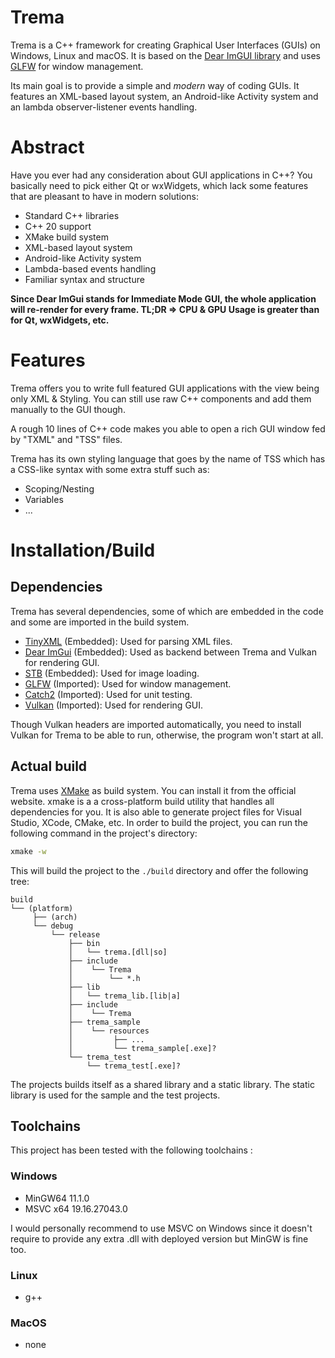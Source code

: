 # Trema
Trema is a C++ framework for creating Graphical User Interfaces (GUIs) on Windows, Linux and macOS. It is based on the [Dear ImGUI library](https://github.com/ocornut/imgui) and uses [GLFW](https://www.glfw.org/) for window management.

Its main goal is to provide a simple and *modern* way of coding GUIs. It features an XML-based layout system, an Android-like Activity system and an lambda observer-listener events handling.

# Abstract
Have you ever had any consideration about GUI applications in C++? 
You basically need to pick either Qt or wxWidgets, which lack some features that are pleasant to have in modern solutions:
- Standard C++ libraries
- C++ 20 support
- XMake build system
- XML-based layout system
- Android-like Activity system
- Lambda-based events handling
- Familiar syntax and structure

**Since Dear ImGui stands for Immediate Mode GUI, the whole application will re-render for every frame. TL;DR => CPU & GPU Usage is greater than for Qt, wxWidgets, etc.**

# Features
Trema offers you to write full featured GUI applications with the view being only XML & Styling.
You can still use raw C++ components and add them manually to the GUI though.

A rough 10 lines of C++ code makes you able to open a rich GUI window fed by "TXML" and "TSS" files. 

Trema has its own styling language that goes by the name of TSS which has a CSS-like syntax with some extra stuff such as:
- Scoping/Nesting
- Variables
- ...

# Installation/Build
## Dependencies
Trema has several dependencies, some of which are embedded in the code and some are imported in the build system.
- [TinyXML](https://www.grinninglizard.com/tinyxml/) (Embedded): Used for parsing XML files.
- [Dear ImGui](https://github.com/ocornut/imgui) (Embedded): Used as backend between Trema and Vulkan for rendering GUI.
- [STB](https://github.com/nothings/stb) (Embedded): Used for image loading.
- [GLFW](https://www.glfw.org/) (Imported): Used for window management.
- [Catch2](https://github.com/catchorg/Catch2) (Imported): Used for unit testing.
- [Vulkan](https://www.khronos.org/vulkan/) (Imported): Used for rendering GUI.

Though Vulkan headers are imported automatically, you need to install Vulkan for Trema to be able to run, otherwise, the program won't start at all.

## Actual build
Trema uses [XMake](https://xmake.io/) as build system. You can install it from the official website.
xmake is a a cross-platform build utility that handles all dependencies for you. It is also able to generate project files for Visual Studio, XCode, CMake, etc.
In order to build the project, you can run the following command in the project's directory:

```bash
xmake -w
```

This will build the project to the ```./build``` directory and offer the following tree:
```
build
└── (platform)
     ├── (arch)
     └── debug
         └── release
             ├── bin
             │   └── trema.[dll|so]
             ├── include
             │    └── Trema
             │        └── *.h
             ├── lib
             │   └── trema_lib.[lib|a]
             ├── include
             │    └── Trema
             ├── trema_sample
             │    └── resources
             │         ├── ...
             │         └── trema_sample[.exe]?
             └── trema_test
                 └── trema_test[.exe]?
```

The projects builds itself as a shared library and a static library. The static library is used for the sample and the test projects.

## Toolchains
This project has been tested with the following toolchains :

### Windows
- MinGW64     11.1.0
- MSVC x64    19.16.27043.0

I would personally recommend to use MSVC on Windows since it doesn't require to provide any extra .dll with deployed version but MinGW is fine too.

### Linux
- g++   

### MacOS
- none
